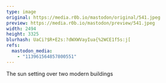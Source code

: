 ```yaml
---
type: image
original: https://media.r0b.io/mastodon/original/541.jpeg
preview: https://media.r0b.io/mastodon/preview/541.jpeg
width: 2494
height: 3325
blurhash: UaCi?$R+E2s:?dWXWVayIua{%2WCE1f5s:j[
refs:
  mastodon_media:
    - "113961564857800551"
---
```


The sun setting over two modern buildings
